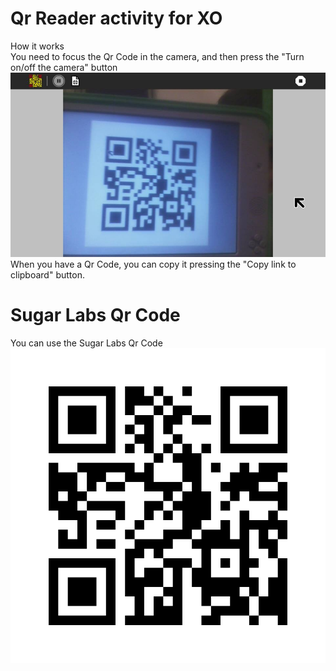 Qr Reader activity for XO
=========
How it works<br>
You need to focus the Qr Code in the camera, and then press the "Turn on/off the camera" button<br>
<img src="Qr Activity.jpg"><br>
When you have a Qr Code, you can copy it pressing the "Copy link to clipboard" button.<br>


Sugar Labs Qr Code
========
You can use the Sugar Labs Qr Code<br>
<img src="SugarLabsQr.svg">

